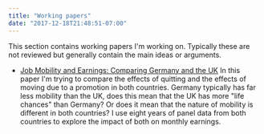 ```yaml
---
title: "Working papers"
date: "2017-12-18T21:48:51-07:00"
---
```


This section contains working papers I'm working on. Typically these are not reviewed but generally contain the main ideas or arguments.

* [Job Mobility and Earnings: Comparing Germany and the UK](/pdf/de-uk-workingpaper.pdf) In this paper I'm trying to compare the effects of quitting and the effects of moving due to a promotion in both countries. Germany typically has far less mobility than the UK, does this mean that the UK has more "life chances" than Germany? Or does it mean that the nature of mobility is different in both countries? I use eight years of panel data from both countries to explore the impact of both on monthly earnings.